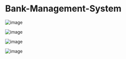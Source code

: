 # Bank-Management-System

![image](https://github.com/user-attachments/assets/a16bbd60-6250-4604-b04f-0b34f5bc3ee0)

![image](https://github.com/user-attachments/assets/1dac93a9-3c5a-47c0-8a98-42f784204628)

![image](https://github.com/user-attachments/assets/ccb8a564-c9fd-441f-a365-f4c44da1b4c0)

![image](https://github.com/user-attachments/assets/5e83e251-4c2e-46c5-8dec-f9863956856c)
